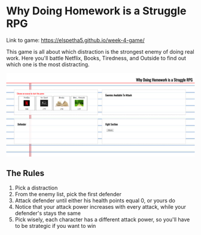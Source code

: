 # Why Doing Homework is a Struggle RPG
Link to game: https://elspetha5.github.io/week-4-game/

This game is all about which distraction is the strongest enemy of doing real work. Here you'll battle Netflix, Books, Tiredness, and Outside to find out which one is the most distracting.

![Game Screenshot](assets/images/screenshot.PNG)

## The Rules
1. Pick a distraction
2. From the enemy list, pick the first defender
3. Attack defender until either his health points equal 0, or yours do
4. Notice that your attack power increases with every attack, while your defender's stays the same
5. Pick wisely, each character has a different attack power, so you'll have to be strategic if you want to win